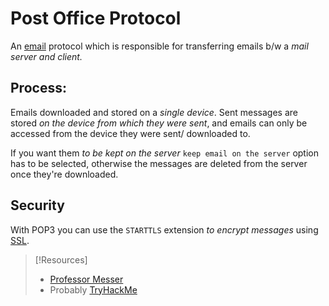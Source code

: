 # Post Office Protocol
An [email](../email.md) protocol which is responsible for transferring emails b/w a *mail server and client.*
## Process:
Emails downloaded and stored on a *single device*.  Sent messages are stored *on the device from which they were sent*, and emails can only be accessed from the device they were sent/ downloaded to.

If you want them *to be kept on the server* `keep email on the server` option has to be selected, otherwise the messages are deleted from the server once they're downloaded.
## Security
With POP3 you can use the `STARTTLS` extension *to encrypt messages* using [SSL](SSL.md).

> [!Resources]
> - [Professor Messer](https://www.youtube.com/watch?v=yuXK_Jyosus&list=PLG49S3nxzAnkL2ulFS3132mOVKuzzBxA8&index=101)
> - Probably [TryHackMe](https://tryhackme.com/path/outline/presecurity)